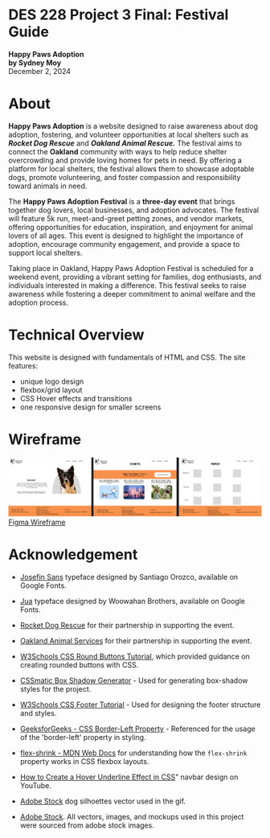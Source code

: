 # DES 228 Project 3 Final: Festival Guide
**Happy Paws Adoption**  
**by Sydney Moy**  
December 2, 2024
# About
**Happy Paws Adoption** is a website designed to raise awareness about dog adoption, fostering, and volunteer opportunities at local shelters such as ***Rocket Dog Rescue*** and ***Oakland Animal Rescue.*** The festival aims to connect the **Oakland** community with ways to help reduce shelter overcrowding and provide loving homes for pets in need. By offering a platform for local shelters, the festival allows them to showcase adoptable dogs, promote volunteering, and foster compassion and responsibility toward animals in need.

The **Happy Paws Adoption Festival** is a **three-day event** that brings together dog lovers, local businesses, and adoption advocates. The festival will feature 5k run, meet-and-greet petting zones, and vendor markets, offering opportunities for education, inspiration, and enjoyment for animal lovers of all ages. This event is designed to highlight the importance of adoption, encourage community engagement, and provide a space to support local shelters.

Taking place in Oakland, Happy Paws Adoption Festival is scheduled for a weekend event, providing a vibrant setting for families, dog enthusiasts, and individuals interested in making a difference. This festival seeks to raise awareness while fostering a deeper commitment to animal welfare and the adoption process.


# Technical Overview
This website is designed with fundamentals of HTML and CSS. The site features:
* unique logo design
* flexbox/grid layout
* CSS Hover effects and transitions
* one responsive design for smaller screens

# Wireframe
![Figma Festival Wireframe](./figma_festivalWireframe.png)
[Figma Wireframe](https://www.figma.com/design/CQ1aVUOS7nKo4MJnsA2M7e/Happy-Paws-Adoption?node-id=0-1&t=hsi8DdQQ0qa7bSji-1)

# Acknowledgement
* [Josefin Sans](https://fonts.google.com/specimen/Josefin+Sans) typeface designed by Santiago Orozco, available on Google Fonts.
* [Jua](https://fonts.google.com/specimen/Jua) typeface designed by Woowahan Brothers, available on Google Fonts. 

* [Rocket Dog Rescue](https://rocketdogrescue.org) for their partnership in supporting the event.
* [Oakland Animal Services](https://www.oaklandanimalservices.org) for their partnership in supporting the event.

* [W3Schools CSS Round Buttons Tutorial](https://www.w3schools.com/howto/howto_css_round_buttons.asp), which provided guidance on creating rounded buttons with CSS.
* [CSSmatic Box Shadow Generator](https://www.cssmatic.com/box-shadow) - Used for generating box-shadow styles for the project.
* [W3Schools CSS Footer Tutorial](https://www.w3schools.com/howto/howto_css_footer_basic.asp) - Used for designing the footer structure and styles.
* [GeeksforGeeks - CSS Border-Left Property](https://www.geeksforgeeks.org/css-border-left-property/) - Referenced for the usage of the 'border-left' property in styling.
* [flex-shrink - MDN Web Docs](https://developer.mozilla.org/en-US/docs/Web/CSS/flex-shrink) for understanding how the `flex-shrink` property works in CSS flexbox layouts.
* [How to Create a Hover Underline Effect in CSS](https://www.youtube.com/watch?v=wh1FKjZt_H8)" navbar design on YouTube.
* [Adobe Stock](https://stock.adobe.com/search?load_type=search&is_recent_search=&search_type=usertyped&k=Dachshund+dog+silhouettes+running+in+various+poses+Ideas+for+dog+lovers&native_visual_search=&similar_content_id=&asset_id=426238707) dog silhoettes vector used in the gif.
* [Adobe Stock](https://stock.adobe.com/Library/urn:aaid:sc:VA6C2:236c0719-2740-426e-89c8-c58927f443e6?). All vectors, images, and mockups used in this project were sourced from adobe stock images. 

